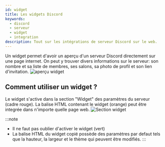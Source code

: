 ```yaml
---
id: widget
title: Les widgets Discord
keywords:
  - discord
  - serveur
  - widget
  - integration
description: Tout sur les intégrations de serveur Discord sur le web.
---
```

Un widget permet d'avoir un aperçu d'un serveur Discord directement sur une page internet. On peut y trouver divers informations sur le serveur: son nombre et sa liste de membres, ses salons, sa photo de profil et son lien d'invitation. 
![aperçu widget](https://i.discord.fr/JtbZ.png)


## Comment utiliser un widget ?

Le widget s'active dans la section "Widget" des paramètres du serveur (cadre rouge). La balise HTML contenant le widget (orange) peut être integrée dans n'importe quelle page web.
![Section widget](https://i.discord.fr/LmPt.png)

:::note
- Il ne faut pas oublier d'activer le widget (vert)
- La balise HTML du widget copié possède des paramètres par defaut tels que la hauteur, la largeur et le thème qui peuvent être modifiés.
:::
